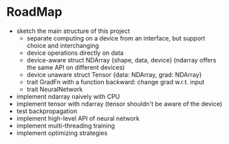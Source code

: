 # RoadMap

- sketch the main structure of this project
    - separate computing on a device from an interface, but support choice and interchanging
    - device operations directly on data 
    - device-aware struct NDArray {shape, data, device} (ndarray offers the same API on different devices)
    - device unaware struct Tensor {data: NDArray, grad: NDArray}
    - trait GradFn with a function backward: change grad w.r.t. input
    - trait NeuralNetwork
- implement ndarray naively with CPU
- implement tensor with ndarray (tensor shouldn't be aware of the device)
- test backpropagation
- implement high-level API of neural network
- implement multi-threading training
- implement optimizing strategies

